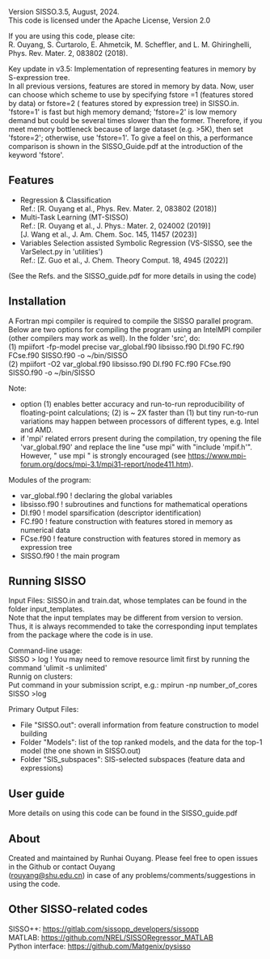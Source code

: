Version SISSO.3.5, August, 2024.   
This code is licensed under the Apache License, Version 2.0  

If you are using this code, please cite:   
R. Ouyang, S. Curtarolo, E. Ahmetcik, M. Scheffler, and L. M. Ghiringhelli, Phys. Rev. Mater. 2, 083802 (2018).  

Key update in v3.5: Implementation of representing features in memory by S-expression tree.      
In all previous versions, features are stored in memory by data. Now, user can choose which scheme to use by specifying fstore =1 (features stored by data) or fstore=2 ( features stored by expression tree) in SISSO.in. 'fstore=1' is fast but high
memory demand; 'fstore=2' is low memory demand but could be several times slower than the former. Therefore, if you meet memory bottleneck because of large dataset (e.g. >5K), then set 'fstore=2'; otherwise, use 'fstore=1'. To give a feel on this, a performance comparison is shown in the SISSO_Guide.pdf at the introduction of the keyword 'fstore'.


Features   
--------
- Regression & Classification    
  Ref.: [R. Ouyang et al., Phys. Rev. Mater. 2, 083802 (2018)]   
- Multi-Task Learning (MT-SISSO)    
  Ref.: [R. Ouyang et al., J. Phys.: Mater. 2, 024002 (2019)]      
        [J. Wang et al., J. Am. Chem. Soc. 145, 11457 (2023)]  
- Variables Selection assisted Symbolic Regression (VS-SISSO, see the VarSelect.py in 'utilities')   
  Ref.: [Z. Guo et al., J. Chem. Theory Comput. 18, 4945 (2022)]

(See the Refs. and the SISSO_guide.pdf for more details in using the code)  


Installation
------------
A Fortran mpi compiler is required to compile the SISSO parallel program. Below are two options for compiling the program using an IntelMPI compiler (other compilers may work as well). In the folder 'src', do:    
(1)  mpiifort -fp-model precise var_global.f90 libsisso.f90 DI.f90 FC.f90 FCse.f90 SISSO.f90 -o ~/bin/SISSO    
(2)  mpiifort -O2 var_global.f90 libsisso.f90 DI.f90 FC.f90 FCse.f90 SISSO.f90 -o ~/bin/SISSO    
  
Note:
- option (1) enables better accuracy and run-to-run reproducibility of floating-point calculations; (2) is ~ 2X faster 
  than (1) but tiny run-to-run variations may happen between processors of different types, e.g. Intel and AMD.   
- if 'mpi' related errors present during the compilation, try opening the file 'var_global.f90' and replace
  the line "use mpi" with "include 'mpif.h'". However, " use mpi " is strongly encouraged 
  (see https://www.mpi-forum.org/docs/mpi-3.1/mpi31-report/node411.htm).

Modules of the program:  
- var_global.f90     ! declaring the global variables
- libsisso.f90       ! subroutines and functions for mathematical operations
- DI.f90             ! model sparsification (descriptor identification)
- FC.f90             ! feature construction with features stored in memory as numerical data
- FCse.f90           ! feature construction with features stored in memory as expression tree
- SISSO.f90          ! the main program


Running SISSO
-------------
Input Files: SISSO.in and train.dat, whose templates can be found in the folder input_templates.  
Note that the input templates may be different from version to version. Thus, it is always recommended to take the corresponding input templates from the package where the code is in use.

Command-line usage:   
 SISSO > log  ! You may need to remove resource limit first by running the command 'ulimit -s unlimited'  
Runnig on clusters:     
Put command in your submission script, e.g.: mpirun -np number_of_cores SISSO >log    

Primary Output Files: 
- File "SISSO.out": overall information from feature construction to model building
- Folder "Models": list of the top ranked models, and the data for the top-1 model (the one shown in SISSO.out)
- Folder "SIS_subspaces": SIS-selected subspaces (feature data and expressions)


User guide
----------
More details on using this code can be found in the SISSO_guide.pdf


About
------
Created and maintained by Runhai Ouyang. Please feel free to open issues in the Github or contact Ouyang  
(rouyang@shu.edu.cn) in case of any problems/comments/suggestions in using the code. 


Other SISSO-related codes
-------------------------
SISSO++: https://gitlab.com/sissopp_developers/sissopp    
MATLAB: https://github.com/NREL/SISSORegressor_MATLAB  
Python interface: https://github.com/Matgenix/pysisso  


